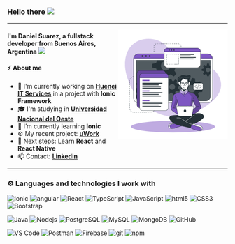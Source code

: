 ### Hello there <img src="https://media.giphy.com/media/hvRJCLFzcasrR4ia7z/giphy.gif" width="25px">
-----------
<a><img src="https://github.com/Danielsrz/Danielsrz/blob/main/Developer%20activity-bro.svg" align="right" height="250" /></a>
<h4>I'm Daniel Suarez, a fullstack developer from Buenos Aires, Argentina <img src="https://www.flaticon.es/svg/vstatic/svg/299/299750.svg?token=exp=1619453855~hmac=48be61c267dd856d52eaed3bcf6feb16" width="13"> </h4>


#### ⚡ About me
- 💼 I'm currently working on **[Huenei IT Services](https://www.huenei.com)** in a project with **Ionic Framework**
- 🎓 I'm studying in **[Universidad Nacional del Oeste](https://www.uno.edu.ar)**
- 🌱 I’m currently learning **Ionic** 
- ⚙️ My recent project: **[uWork](https://github.com/Danielsrz/uwork-dev)** 
- 👣 Next steps: Learn **React** and **React Native** 
- 📫 Contact: **[Linkedin](https://www.linkedin.com/in/dansuarez95/)**
&nbsp;
-----------

<h3>⚙️ Languages and technologies I work with</h3>
<p>
  <img alt="Ionic" src="https://img.shields.io/badge/-Ionic-45b8d8?style=flat-square&logo=ionic&logoColor=white" />
  <img alt="angular" src="https://img.shields.io/badge/-Angular-DD0031?style=flat-square&logo=angular&logoColor=white" />
  <img alt="React" src="https://img.shields.io/badge/-React-45b8d8?style=flat-square&logo=react&logoColor=white" />
  <img alt="TypeScript" src="https://img.shields.io/badge/-TypeScript-007ACC?style=flat-square&logo=typescript&logoColor=white" />
  <img alt="JavaScript" src="https://img.shields.io/badge/-JavaScript-yellow?style=flat-square&logo=javascript&logoColor=white" />
  <img alt="html5" src="https://img.shields.io/badge/-HTML5-E34F26?style=flat-square&logo=html5&logoColor=white" />
  <img alt="CSS3" src="https://img.shields.io/badge/-CSS3-1572B6?style=flat-square&logo=css3" />
  <img alt="Bootstrap" src="https://img.shields.io/badge/-Bootstrap-563D7C?style=flat-square&logo=bootstrap&logoColor=white" />
  </p>
  <p>
  <img alt="Java" src="https://img.shields.io/badge/Java-orange?style=flat-square&logo=java" />
  <img alt="Nodejs" src="https://img.shields.io/badge/-Nodejs-43853d?style=flat-square&logo=Node.js&logoColor=white" />
  <img alt="PostgreSQL" src="https://img.shields.io/badge/-PostgreSQL-336791?style=flat-square&logo=postgresql" />
  <img alt="MySQL" src="https://img.shields.io/badge/-MySQL-4479a1?style=flat-square&logo=mysql&logoColor=white" />
  <img alt="MongoDB" src="https://img.shields.io/badge/-MongoDB-13aa52?style=flat-square&logo=mongodb&logoColor=white" />
  <img alt="GitHub" src="https://img.shields.io/badge/-GitHub-grey?style=flat-square&logo=github" />
  </p>
  <p>
  <img alt="VS Code" src="https://img.shields.io/badge/-VS%20Code-007ACC?style=flat-square&logo=visual-studio-code" />
  <img alt="Postman" src="https://img.shields.io/badge/Postman-orange?style=flat-square&logo=postman&logoColor=white" />
  <img alt="Firebase" src="https://img.shields.io/badge/Firebase-yellow?style=flat-square&logo=firebase&logoColor=white" />
  <img alt="git" src="https://img.shields.io/badge/-Git-F05032?style=flat-square&logo=git&logoColor=white" />
  <img alt="npm" src="https://img.shields.io/badge/-NPM-CB3837?style=flat-square&logo=npm&logoColor=white" />
 
</p>
